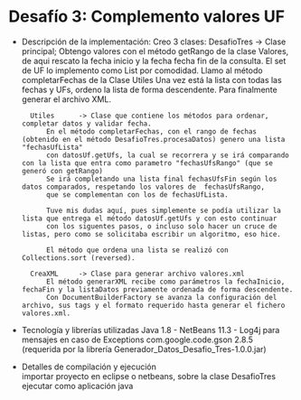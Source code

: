 # Desafío 3: Complemento valores UF

- Descripción de la implementación:
	Creo 3 clases:
		DesafioTres -> Clase principal;
			Obtengo valores con el método getRango de la clase Valores, de aqui rescato la fecha inicio y la fecha fecha fin de la consulta.
			El set de UF lo implemento como List por comodidad.
			Llamo al método completarFechas de la Clase Utiles
			Una vez está la lista con todas las fechas y UFs, ordeno la lista de forma descendente.
			Para finalmente generar el archivo XML.
			
		Utiles		-> Clase que contiene los métodos para ordenar, completar datos y validar fecha.
			En el método completarFechas, con el rango de fechas (obtenido en el método DesafioTres.procesaDatos) genero una lista "fechasUfLista" 
			con datosUf.getUfs, la cual se recorrera y se irá comparando con la lista que entra como parametro "fechasUfsRango" (que se generó con getRango)
			Se irá completando una lista final fechasUfsFin según los datos comparados, respetando los valores de  fechasUfsRango, 
			que se complementan con los de fechasUfLista.
			
			Tuve mis dudas aquí, pues simplemente se podía utilizar la lista que entrega el método datosUf.getUfs y con esto continuar 
			con los siguentes pasos, o incluso solo hacer un cruce de listas, pero como se solicitaba escribir un algoritmo, eso hice.
			
			El método que ordena una lista se realizó con Collections.sort (reversed).
			
		CreaXML		-> Clase para generar archivo valores.xml
			El método generarXML recibe como parámetros la fechaInicio, fechaFin y la listaDatos previamente ordenada de forma descendente.
			Con DocumentBuilderFactory se avanza la configuración del archivo, sus tags y el formato requerido hasta generar el fichero valores.xml.
	
	
	
- Tecnología y librerías utilizadas
	Java 1.8 - NetBeans 11.3 - Log4j para mensajes en caso de Exceptions
	com.google.code.gson 2.8.5 (requerida por la librería Generador_Datos_Desafio_Tres-1.0.0.jar)
	
- Detalles de compilación y ejecución	
	importar proyecto en eclipse o netbeans, sobre la clase DesafioTres ejecutar como aplicación java 